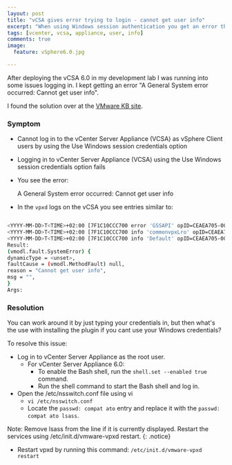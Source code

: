 ```yaml
---
layout: post
title: "vCSA gives error trying to login - cannot get user info"
excerpt: "When using Windows session authentication you get an error that says 'Cannot get user info'. That's not cool, so here's how to fix that."
tags: [vcenter, vcsa, appliance, user, info]
comments: true
image:
  feature: vSphere6.0.jpg

---
```


After deploying the vCSA 6.0 in my development lab I was running into some issues logging in. I kept getting an error "A General System error occurred: Cannot get user info".

I found the solution over at the [VMware KB site](http://kb.vmware.com/selfservice/microsites/search.do?language=en_US&cmd=displayKC&externalId=2050701).


### Symptom



- Cannot log in to the vCenter Server Appliance (VCSA) as vSphere Client users by using the Use Windows session credentials option
- Logging in to vCenter Server Appliance (VCSA) using the Use Windows session credentials option fails
- You see the error:

    A General System error occurred: Cannot get user info

- In the `vpxd` logs on the vCSA you see entries similar to:

~~~ bash

<YYYY-MM-DD>T<TIME>+02:00 [7F1C10CCC700 error 'GSSAPI' opID=CEAEA705-00000004-2d] Cannot get user info for XXXX\YYYY. Possible NSS configuration problem.
<YYYY-MM-DD>T<TIME>+02:00 [7F1C10CCC700 info 'commonvpxLro' opID=CEAEA705-00000004-2d] [VpxLRO] -- FINISH task-internal-9727699 -- -- vim.SessionManager.loginBySSPI
<YYYY-MM-DD>T<TIME>+02:00 [7F1C10CCC700 info 'Default' opID=CEAEA705-00000004-2d] [VpxLRO] -- ERROR task-internal-9727699 vim.SessionManager.loginBySSPI: vmodl.fault.SystemError:
Result:
(vmodl.fault.SystemError) {
dynamicType = <unset>,
faultCause = (vmodl.MethodFault) null,
reason = "Cannot get user info",
msg = "",
}
Args:

~~~


### Resolution

You can work around it by just typing your credentials in, but then what's the use with installing the plugin if you cant use your Windows credentials?


To resolve this issue:

- Log in to vCenter Server Appliance as the root user.
  - For vCenter Server Appliance 6.0:
    - To enable the Bash shell, run the `shell.set --enabled true` command.
    - Run the shell command to start the Bash shell and log in.
- Open the /etc/nsswitch.conf file using vi
  - `vi /etc/nsswitch.conf`  
  - Locate the `passwd: compat ato` entry and replace it with the `passwd: compat ato lsass`.


Note: Remove lsass from the line if it is currently displayed.
Restart the services using /etc/init.d/vmware-vpxd restart.
{: .notice}

- Restart vpxd by running this command: `/etc/init.d/vmware-vpxd restart`



